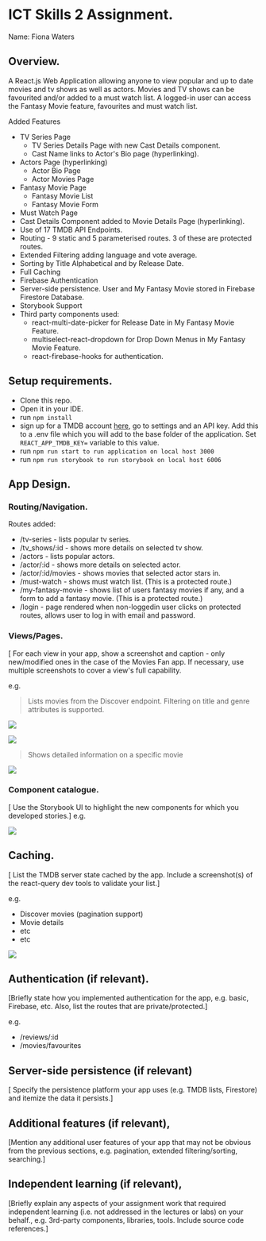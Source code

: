 
# ICT Skills 2 Assignment.

Name: Fiona Waters

## Overview.
A React.js Web Application allowing anyone to view popular and up to date movies and tv shows as well as actors. Movies and TV shows can be favourited and/or added to a must watch list. A logged-in user can access the Fantasy Movie feature, favourites and must watch list.

Added Features
+ TV Series Page
    + TV Series Details Page with new Cast Details component.
    + Cast Name links to Actor's Bio page (hyperlinking).
+ Actors Page (hyperlinking)
    + Actor Bio Page
    + Actor Movies Page
+ Fantasy Movie Page
    + Fantasy Movie List
    + Fantasy Movie Form
+ Must Watch Page
+ Cast Details Component added to Movie Details Page (hyperlinking).
+ Use of 17 TMDB API Endpoints.
+ Routing - 9 static and 5 parameterised routes. 3 of these are protected routes.
+ Extended Filtering adding language and vote average.
+ Sorting by Title Alphabetical and by Release Date.
+ Full Caching
+ Firebase Authentication
+ Server-side persistence. User and My Fantasy Movie stored in Firebase Firestore Database.
+ Storybook Support
+ Third party components used: 
    + react-multi-date-picker for Release Date in My Fantasy Movie Feature.
    + multiselect-react-dropdown for Drop Down Menus in My Fantasy Movie Feature.
    + react-firebase-hooks for authentication.


## Setup requirements.
+ Clone this repo.
+ Open it in your IDE. 
+ run `npm install` 
+ sign up for a TMDB account [here](https://www.themoviedb.org/signup), go to settings and an API key. Add this to a .env file which you will add to the base folder of the application. Set `REACT_APP_TMDB_KEY=` variable to this value.
+ run `npm run start to run application on local host 3000`
+ run `npm run storybook to run storybook on local host 6006`

## App Design.

### Routing/Navigation.

Routes added:

+ /tv-series - lists popular tv series.
+ /tv_shows/:id - shows more details on selected tv show.
+ /actors - lists popular actors.
+ /actor/:id - shows more details on selected actor.
+ /actor/:id/movies - shows movies that selected actor stars in.
+ /must-watch - shows must watch list. (This is a protected route.)
+ /my-fantasy-movie - shows list of users fantasy movies if any, and a form to add a fantasy movie. (This is a protected route.)
+ /login - page rendered when non-loggedin user clicks on protected routes, allows user to log in with email and password.


### Views/Pages.

[ For each view in your app, show a screenshot and caption - only new/modified ones in the case of the Movies Fan app. If necessary, use multiple screenshots to cover a view's full capability.

e.g.
>Lists movies from the Discover endpoint. Filtering on title and genre attributes is supported.

![][d1]

![][d2]

>Shows detailed information on a specific movie

![][detail]


### Component catalogue.

[ Use the Storybook UI to highlight the new components for which you developed stories.]
e.g.

![][stories]

## Caching.

[ List the TMDB server state cached by the app. Include a screenshot(s) of the react-query dev tools to validate your list.]

e.g.
+ Discover movies (pagination support)
+ Movie details
 + etc
+ etc

![][caching]

## Authentication (if relevant).

[Briefly state how you implemented authentication for the app, e.g. basic, Firebase, etc. Also, list the routes that are private/protected.]

e.g.
+ /reviews/:id
+ /movies/favourites

## Server-side persistence (if relevant)

[ Specify the persistence 
platform your app uses (e.g. TMDB lists, Firestore) and itemize the data it persists.]

## Additional features (if relevant),

[Mention any additional user features of your app that may not be obvious from the previous sections, e.g. pagination, extended filtering/sorting, searching.]

## Independent learning (if relevant),

[Briefly explain any aspects of your assignment work that required independent learning (i.e. not addressed in the lectures or labs) on your behalf., e.g. 3rd-party components, libraries, tools. Include source code references.]

[d1]: ./public/discover1.png
[d2]: ./public/discover2.png
[detail]: ./public/detail.png
[caching]: ./public/caching.png
[stories]: ./public/stories.png